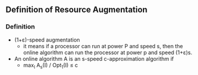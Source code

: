 ## Definition of Resource Augmentation

### Definition
- (1+&epsilon;)-speed augmentation
  - it means if a processor can run at power P and speed s, then the online algorithm can run the processor at power p and speed (1+&epsilon;)s.
- An online algorithm A is an s-speed c-approximation algorithm if
  - max<sub>I</sub> A<sub>s</sub>(I) / Opt<sub>1</sub>(I) &le; c
